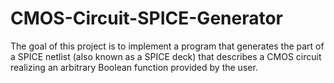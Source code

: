 # CMOS-Circuit-SPICE-Generator
The goal of this project is to implement a program that generates the part of a SPICE netlist (also known as a SPICE deck) that describes a CMOS circuit realizing an arbitrary Boolean function provided by the user.
